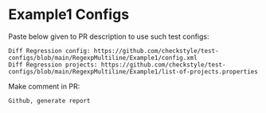 # Example1 Configs
Paste below given to PR description to use such test configs:
```
Diff Regression config: https://github.com/checkstyle/test-configs/blob/main/RegexpMultiline/Example1/config.xml
Diff Regression projects: https://github.com/checkstyle/test-configs/blob/main/RegexpMultiline/Example1/list-of-projects.properties
```
Make comment in PR:
```
Github, generate report
```
